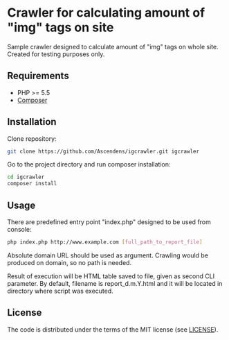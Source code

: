 # Crawler for calculating amount of "img" tags on site

Sample crawler designed to calculate amount of "img" tags on whole site. Created for testing purposes only.

## Requirements

* PHP >= 5.5
* [Composer](https://getcomposer.org/)

## Installation

Clone repository:

```bash
git clone https://github.com/Ascendens/igcrawler.git igcrawler
```

Go to the project directory and run composer installation:

```bash
cd igcrawler
composer install
```

## Usage

There are predefined entry point "index.php" designed to be used from console:

```bash
php index.php http://www.example.com [full_path_to_report_file]
```

Absolute domain URL should be used as argument. Crawling would be produced on domain, so no path is needed.

Result of execution will be HTML table saved to file, given as second CLI parameter. By default, filename is 
report_d.m.Y.html and it will be located in directory where script was executed.

## License

The code is distributed under the terms of the MIT license (see [LICENSE](https://github.com/Ascendens/igcrawler/blob/master/LICENSE)).